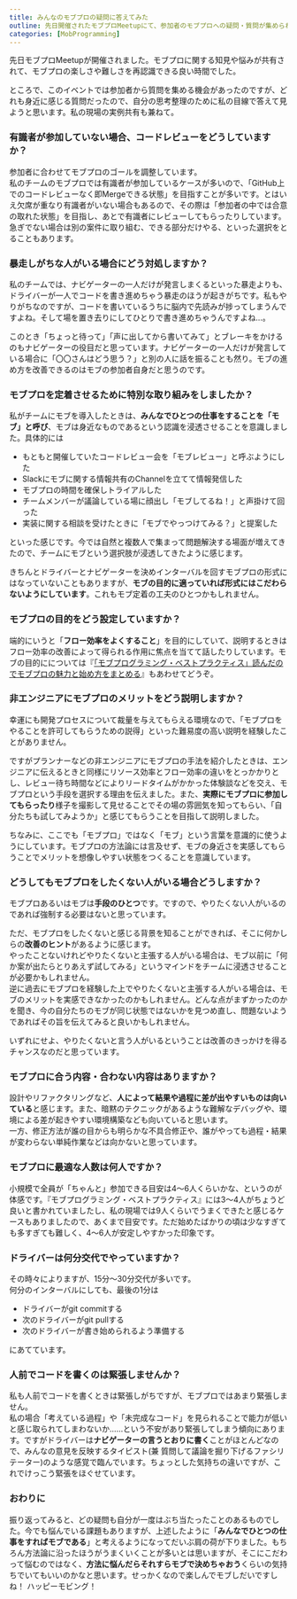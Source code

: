```yaml
---
title: みんなのモブプロの疑問に答えてみた
outline: 先日開催されたモブプロMeetupにて、参加者のモブプロへの疑問・質問が集められました。私のチームの事例紹介も兼ねてそれらに回答してみました。
categories: [MobProgramming]
---
```


先日モブプロMeetupが開催されました。モブプロに関する知見や悩みが共有されて、モブプロの楽しさや難しさを再認識できる良い時間でした。

ところで、このイベントでは参加者から質問を集める機会があったのですが、どれも身近に感じる質問だったので、自分の思考整理のために私の目線で答えて見ようと思います。私の現場の実例共有も兼ねて。


### 有識者が参加していない場合、コードレビューをどうしていますか？

参加者に合わせてモブプロのゴールを調整しています。  
私のチームのモブプロでは有識者が参加しているケースが多いので、「GitHub上でのコードレビューなく即Mergeできる状態」を目指すことが多いです。とはいえ欠席が重なり有識者がいない場合もあるので、その際は「参加者の中では合意の取れた状態」を目指し、あとで有識者にレビューしてもらったりしています。急ぎでない場合は別の案件に取り組む、できる部分だけやる、といった選択をとることもあります。


### 暴走しがちな人がいる場合にどう対処しますか？

私のチームでは、ナビゲーターの一人だけが発言しまくるといった暴走よりも、ドライバーが一人でコードを書き進めちゃう暴走のほうが起きがちです。私もやりがちなのですが、コードを書いているうちに脳内で先読みが捗ってしまうんですよね。そして場を置き去りにしてひとりで書き進めちゃうんですよね…。

このとき「ちょっと待って」「声に出してから書いてみて」とブレーキをかけるのもナビゲーターの役目だと思っています。ナビゲーターの一人だけが発言している場合に「〇〇さんはどう思う？」と別の人に話を振ることも然り。モブの進め方を改善できるのはモブの参加者自身だと思うのです。



### モブプロを定着させるために特別な取り組みをしましたか？

私がチームにモブを導入したときは、**みんなでひとつの仕事をすることを「モブ」と呼び**、モブは身近なものであるという認識を浸透させることを意識しました。具体的には

* もともと開催していたコードレビュー会を「モブレビュー」と呼ぶようにした
* Slackにモブに関する情報共有のChannelを立てて情報発信した
* モブプロの時間を確保しトライアルした
* チームメンバーが議論している場に顔出し「モブしてるね！」と声掛けて回った
* 実装に関する相談を受けたときに「モブでやっつけてみる？」と提案した

といった感じです。今では自然と複数人で集まって問題解決する場面が増えてきたので、チームにモブという選択肢が浸透してきたように感じます。

きちんとドライバーとナビゲーターを決めインターバルを回すモブプロの形式にはなっていないこともありますが、**モブの目的に適っていれば形式にはこだわらないようにしています**。これもモブ定着の工夫のひとつかもしれません。


### モブプロの目的をどう設定していますか？

端的にいうと「**フロー効率をよくすること**」を目的にしていて、説明するときはフロー効率の改善によって得られる作用に焦点を当てて話したりしています。モブの目的にについては『[「モブプログラミング・ベストプラクティス」読んだのでモブプロの魅力と始め方をまとめる](https://aloerina01.github.io/blog/2019-03-12-1#%E3%81%AA%E3%81%9C%E3%83%A2%E3%83%96%E3%83%97%E3%83%AD%E3%82%92%E3%81%99%E3%82%8B%E3%81%AE)』もあわせてどうぞ。



### 非エンジニアにモブプロのメリットをどう説明しますか？

幸運にも開発プロセスについて裁量を与えてもらえる環境なので、「モブプロをやることを許可してもらうための説得」といった難易度の高い説明を経験したことがありません。

ですがプランナーなどの非エンジニアにモブプロの手法を紹介したときは、エンジニアに伝えるときと同様にリソース効率とフロー効率の違いをとっかかりとし、レビュー待ち時間などによりリードタイムがかかった体験談などを交え、モブプロという手段を選択する理由を伝えました。また、**実際にモブプロに参加してもらったり**様子を撮影して見せることでその場の雰囲気を知ってもらい、「自分たちも試してみようか」と感じてもらうことを目指して説明しました。

ちなみに、ここでも「モブプロ」ではなく「モブ」という言葉を意識的に使うようにしています。モブプロの方法論には言及せず、モブの身近さを実感してもらうことでメリットを想像しやすい状態をつくることを意識しています。


### どうしてもモブプロをしたくない人がいる場合どうしますか？

モブプロあるいはモブは**手段のひとつ**です。ですので、やりたくない人がいるのであれば強制する必要はないと思っています。

ただ、モブプロをしたくないと感じる背景を知ることができれば、そこに何かしらの**改善のヒント**があるように感じます。  
やったことないけれどやりたくないと主張する人がいる場合は、モブ以前に「何か案が出たらとりあえず試してみる」というマインドをチームに浸透させることが必要かもしれません。  
逆に過去にモブプロを経験した上でやりたくないと主張する人がいる場合は、モブのメリットを実感できなかったのかもしれません。どんな点がまずかったのかを聞き、今の自分たちのモブが同じ状態ではないかを見つめ直し、問題ないようであればその旨を伝えてみると良いかもしれません。

いずれにせよ、やりたくないと言う人がいるということは改善のきっかけを得るチャンスなのだと思っています。


### モブプロに合う内容・合わない内容はありますか？

設計やリファクタリングなど、**人によって結果や過程に差が出やすいものは向いている**と感じます。また、暗黙のテクニックがあるような難解なデバッグや、環境による差が起きやすい環境構築なども向いていると思います。  
一方、修正方法が誰の目からも明らかな不具合修正や、誰がやっても過程・結果が変わらない単純作業などは向かないと思っています。


### モブプロに最適な人数は何人ですか？

小規模で全員が「ちゃんと」参加できる目安は4〜6人くらいかな、というのが体感です。『モブプログラミング・ベストプラクティス』には3〜4人がちょうど良いと書かれていましたし、私の現場では9人くらいでうまくできたと感じるケースもありましたので、あくまで目安です。ただ始めたばかりの頃は少なすぎても多すぎても難しく、4〜6人が安定しやすかった印象です。


### ドライバーは何分交代でやっていますか？

その時々によりますが、15分〜30分交代が多いです。  
何分のインターバルにしても、最後の1分は

* ドライバーがgit commitする
* 次のドライバーがgit pullする
* 次のドライバーが書き始められるよう準備する

にあてています。


### 人前でコードを書くのは緊張しませんか？

私も人前でコードを書くときは緊張しがちですが、モブプロではあまり緊張しません。  
私の場合「考えている過程」や「未完成なコード」を見られることで能力が低いと感じ取られてしまわないか……という不安があり緊張してしまう傾向にあります。ですがドライバーは**ナビゲーターの言うとおりに書く**ことがほとんどなので、みんなの意見を反映するタイピスト(兼 質問して議論を掘り下げるファシリテーター)のような感覚で臨んでいます。ちょっとした気持ちの違いですが、これでけっこう緊張をほぐせています。



### おわりに

振り返ってみると、どの疑問も自分が一度はぶち当たったことのあるものでした。今でも悩んでいる課題もありますが、上述したように「**みんなでひとつの仕事をすればモブである**」と考えるようになってだいぶ肩の荷が下りました。もちろん方法論に沿ったほうがうまくいくことが多いとは思いますが、そこにこだわって悩むのではなく、**方法に悩んだらそれすらモブで決めちゃおう**くらいの気持ちでいてもいいのかなと思います。せっかくなので楽しんでモブしだいですしね！ ハッピーモビング！







